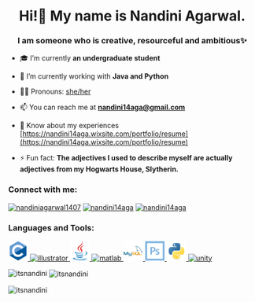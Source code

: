 <h1 align="center">Hi!👋 My name is Nandini Agarwal.</h1>
<h3 align="center">I am someone who is creative, resourceful and ambitious✨</h3>

- 🎓 I’m currently **an undergraduate student**

- 🌱 I’m currently working with **Java and Python**

- 👨‍💻 Pronouns: [she/her](she/her)

- 📫 You can reach me at **nandini14aga@gmail.com**

- 📄 Know about my experiences [https://nandini14aga.wixsite.com/portfolio/resume](https://nandini14aga.wixsite.com/portfolio/resume)

- ⚡ Fun fact: **The adjectives I used to describe myself are actually adjectives from my Hogwarts House, Slytherin.**

<h3 align="left">Connect with me:</h3>
<p align="left">
<a href="https://linkedin.com/in/nandiniagarwal1407" target="blank"><img align="center" src="https://raw.githubusercontent.com/rahuldkjain/github-profile-readme-generator/master/src/images/icons/Social/linked-in-alt.svg" alt="nandiniagarwal1407" height="30" width="40" /></a>
<a href="https://www.hackerrank.com/nandini14aga" target="blank"><img align="center" src="https://raw.githubusercontent.com/rahuldkjain/github-profile-readme-generator/master/src/images/icons/Social/hackerrank.svg" alt="nandini14aga" height="30" width="40" /></a>
<a href="https://www.leetcode.com/nandini14aga" target="blank"><img align="center" src="https://raw.githubusercontent.com/rahuldkjain/github-profile-readme-generator/master/src/images/icons/Social/leet-code.svg" alt="nandini14aga" height="30" width="40" /></a>
</p>

<h3 align="left">Languages and Tools:</h3>
<p align="left"> <a href="https://www.cprogramming.com/" target="_blank" rel="noreferrer"> <img src="https://raw.githubusercontent.com/devicons/devicon/master/icons/c/c-original.svg" alt="c" width="40" height="40"/> </a> <a href="https://www.adobe.com/in/products/illustrator.html" target="_blank" rel="noreferrer"> <img src="https://www.vectorlogo.zone/logos/adobe_illustrator/adobe_illustrator-icon.svg" alt="illustrator" width="40" height="40"/> </a> <a href="https://www.java.com" target="_blank" rel="noreferrer"> <img src="https://raw.githubusercontent.com/devicons/devicon/master/icons/java/java-original.svg" alt="java" width="40" height="40"/> </a> <a href="https://www.mathworks.com/" target="_blank" rel="noreferrer"> <img src="https://upload.wikimedia.org/wikipedia/commons/2/21/Matlab_Logo.png" alt="matlab" width="40" height="40"/> </a> <a href="https://www.mysql.com/" target="_blank" rel="noreferrer"> <img src="https://raw.githubusercontent.com/devicons/devicon/master/icons/mysql/mysql-original-wordmark.svg" alt="mysql" width="40" height="40"/> </a> <a href="https://www.photoshop.com/en" target="_blank" rel="noreferrer"> <img src="https://raw.githubusercontent.com/devicons/devicon/master/icons/photoshop/photoshop-line.svg" alt="photoshop" width="40" height="40"/> </a> <a href="https://www.python.org" target="_blank" rel="noreferrer"> <img src="https://raw.githubusercontent.com/devicons/devicon/master/icons/python/python-original.svg" alt="python" width="40" height="40"/> </a> <a href="https://unity.com/" target="_blank" rel="noreferrer"> <img src="https://www.vectorlogo.zone/logos/unity3d/unity3d-icon.svg" alt="unity" width="40" height="40"/> </a> </p>

<p><img align="left" src="https://github-readme-stats.vercel.app/api/top-langs?username=itsnandini&show_icons=true&locale=en&layout=compact" alt="itsnandini" /></p>

<p>&nbsp;<img align="center" src="https://github-readme-stats.vercel.app/api?username=itsnandini&show_icons=true&locale=en" alt="itsnandini" /></p>

<p><img align="center" src="https://github-readme-streak-stats.herokuapp.com/?user=itsnandini&" alt="itsnandini" /></p>
